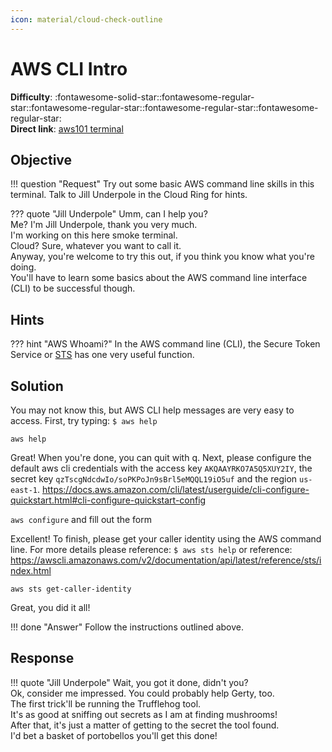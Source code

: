 ```yaml
---
icon: material/cloud-check-outline
---
```


# AWS CLI Intro

**Difficulty**: :fontawesome-solid-star::fontawesome-regular-star::fontawesome-regular-star::fontawesome-regular-star::fontawesome-regular-star:<br/>
**Direct link**: [aws101 terminal](https://hhc22-wetty.kringlecon.com/?&challenge=aws101&id=a0dafcb2-c258-4260-a314-c935cdbfaf0a&area=level4)


## Objective

!!! question "Request"
    Try out some basic AWS command line skills in this terminal. Talk to Jill Underpole in the Cloud Ring for hints.

??? quote "Jill Underpole"
    Umm, can I help you?<br/>
    Me? I'm Jill Underpole, thank you very much.<br/>
    I'm working on this here smoke terminal.<br/>
    Cloud? Sure, whatever you want to call it.<br/>
    Anyway, you're welcome to try this out, if you think you know what you're doing.<br/>
    You'll have to learn some basics about the AWS command line interface (CLI) to be successful though.


## Hints

??? hint "AWS Whoami?"
    In the AWS command line (CLI), the Secure Token Service or [STS](https://awscli.amazonaws.com/v2/documentation/api/latest/reference/sts/get-caller-identity.html) has one very useful function.


## Solution

You may not know this, but AWS CLI help messages are very easy to access. First, try typing:
`$ aws help`

`aws help`

Great! When you're done, you can quit with q.
Next, please configure the default aws cli credentials with the access key `AKQAAYRKO7A5Q5XUY2IY`, the secret key `qzTscgNdcdwIo/soPKPoJn9sBrl5eMQQL19iO5uf` and the region `us-east-1`.
https://docs.aws.amazon.com/cli/latest/userguide/cli-configure-quickstart.html#cli-configure-quickstart-config

`aws configure` and fill out the form

Excellent! To finish, please get your caller identity using the AWS command line. For more details please reference:
`$ aws sts help`
or reference:
https://awscli.amazonaws.com/v2/documentation/api/latest/reference/sts/index.html

`aws sts get-caller-identity`

Great, you did it all!


!!! done "Answer"
    Follow the instructions outlined above.


## Response

!!! quote "Jill Underpole"
    Wait, you got it done, didn't you?<br/>
    Ok, consider me impressed. You could probably help Gerty, too.<br/>
    The first trick'll be running the Trufflehog tool.<br/>
    It's as good at sniffing out secrets as I am at finding mushrooms!<br/>
    After that, it's just a matter of getting to the secret the tool found.<br/>
    I'd bet a basket of portobellos you'll get this done!
